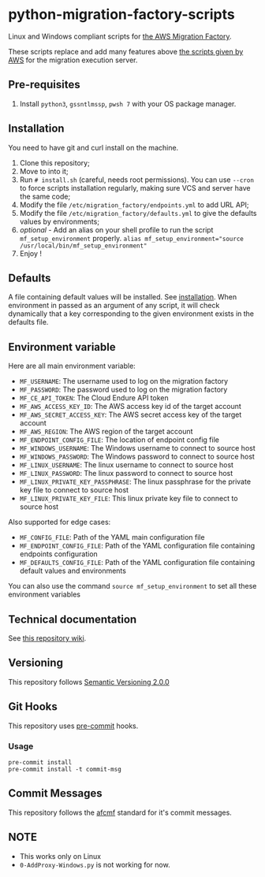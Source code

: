 # python-migration-factory-scripts

Linux and Windows compliant scripts for [the AWS Migration Factory](https://docs.aws.amazon.com/solutions/latest/aws-cloudendure-migration-factory-solution/welcome.html).

These scripts replace and add many features above [the scripts given by AWS](https://github.com/awslabs/aws-cloudendure-migration-factory-solution/blob/master/source/automation-scripts.zip) for the migration execution server.

## Pre-requisites

1. Install `python3`, `gssntlmssp`, `pwsh 7` with your OS package manager.

## Installation

You need to have git and curl install on the machine.

1. Clone this repository;
1. Move to into it;
1. Run `# install.sh` (careful, needs root permissions). You can use `--cron` to force scripts installation regularly, making sure VCS and server have the same code;
1. Modify the file `/etc/migration_factory/endpoints.yml` to add URL API;
1. Modify the file `/etc/migration_factory/defaults.yml` to give the defaults values by environments;
1. *optional* - Add an alias on your shell profile to run the script `mf_setup_environment` properly. `alias mf_setup_environment="source /usr/local/bin/mf_setup_environment"`
1. Enjoy !

## Defaults

A file containing default values will be installed. See [installation](#installation).
When environment in passed as an argument of any script, it will check dynamically that a key corresponding to the given environment exists in the defaults file.

## Environment variable

Here are all main environment variable:

* `MF_USERNAME`: The username used to log on the migration factory
* `MF_PASSWORD`: The password used to log on the migration factory
* `MF_CE_API_TOKEN`: The Cloud Endure API token
* `MF_AWS_ACCESS_KEY_ID`: The AWS access key id of the target account
* `MF_AWS_SECRET_ACCESS_KEY`: The AWS secret access key of the target account
* `MF_AWS_REGION`: The AWS region of the target account
* `MF_ENDPOINT_CONFIG_FILE`: The location of endpoint config file
* `MF_WINDOWS_USERNAME`: The Windows username to connect to source host
* `MF_WINDOWS_PASSWORD`: The Windows password to connect to source host
* `MF_LINUX_USERNAME`: The linux username to connect to source host
* `MF_LINUX_PASSWORD`: The linux password to connect to source host
* `MF_LINUX_PRIVATE_KEY_PASSPHRASE`: The linux passphrase for the private key file to connect to source host
* `MF_LINUX_PRIVATE_KEY_FILE`: This linux private key file to connect to source host


Also supported for edge cases:

* `MF_CONFIG_FILE`: Path of the YAML main configuration file
* `MF_ENDPOINT_CONFIG_FILE`: Path of the YAML configuration file containing endpoints configuration
* `MF_DEFAULTS_CONFIG_FILE`: Path of the YAML configuration file containing default values and environments

You can also use the command `source mf_setup_environment` to set all these environment variables

## Technical documentation

See [this repository wiki](https://github.com/FXinnovation/fx-python-migration-factory-scripts/wiki).

## Versioning
This repository follows [Semantic Versioning 2.0.0](https://semver.org/)

## Git Hooks
This repository uses [pre-commit](https://pre-commit.com/) hooks.

### Usage

```
pre-commit install
pre-commit install -t commit-msg
```

## Commit Messages

This repository follows the [afcmf](https://github.com/FXinnovation/fx-pre-commit-afcmf) standard for it's commit messages.

## NOTE

* This works only on Linux
* `0-AddProxy-Windows.py` is not working for now.
